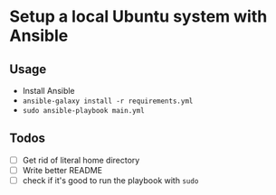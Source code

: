 # Setup a local Ubuntu system with Ansible

## Usage ##
 - Install Ansible
 - ```ansible-galaxy install -r requirements.yml```
 - ```sudo ansible-playbook main.yml```
 
## Todos ##
 - [ ] Get rid of literal home directory
 - [ ] Write better README
 - [ ] check if it's good to run the playbook with `sudo` 

